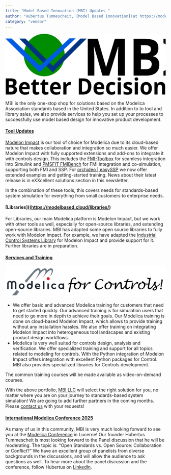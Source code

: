 ```yaml
---
title: "Model Based Innovation (MBI) Updates "
author: "Hubertus Tummescheit, [Model Based Innovation](at https://modelbased.cloud/)"
category: "vendor"
---
```

![](MBI-LLC.svg "MBI Logo")

MBI is the only one-stop shop for solutions based on the Modelica Association standards based in the United States. In addition to to tool and library sales, 
we also provide services to help you set up your processes to successfully use model based design for innovative product development.    

#### [Tool Updates](https://modelbased.cloud/tools/)

[Modelon Impact](https://modelon.com/modelon-impact/) is our tool of choice for Modelica due to its cloud-based nature that makes collaboration and integration so much easier. 
We offer Modelon Impact with fully supported extensions and add-ons to integrate it with controls design. This includes the [FMI-Toolbox](https://modelon.com/fmi-toolbox/) 
for seamless integration into Simulink and [PMSFIT FMIBench](https://modelbased.cloud/tools/fmi/) for FMI integration and co-simulation, supporting both FMI and SSP. 
For [orchideo \| easySSP](https://www.exxcellent.de/orchideo-easy-ssp) we now offer extended examples and getting-started training. News about their latest release is in eXXcellent solutions section in this newsletter.  

In the combination of these tools, this covers needs for standards-based system simulation for everything from small customers to enterprise needs. 

#### [Libraries]((https://modelbased.cloud/libraries/)

For Libraries, our main Modelica platform is Modelon Impact, but we work with other tools as well, especially for open-source libraries, and extending open-source libraries. MBI has adapted some open source libraries to fully work with Modelon Impact. For example, we have adapted the [Industrial Control Systems Library](https://github.com/hubertus65/IndustrialControlSystems) for Modelon Impact and provide support for it. Further libraries are in preparation.  

#### [Services and Training](https://modelbased.cloud/services/)

![](ModelicaControls.png "Controls in Modelica")
- We offer basic and advanced Modelica training for customers that need to get started quickly. Our advanced training is for simulation users that need to go more in depth to achieve their goals. Our Modelica training is done on cloud-based Modelon Impact, which allows to provide training without any installation hassles. We also offer training on integrating Modelon Impact into heterogeneous tool landscapes and existing product design workflows.
- Modelica is very well suited for controls design, analysis and verification. We offer specialized training and support for all topics related to modeling for controls. With the Python integration of Modelon Impact offers integration with excellent Python packages for Control. MBI also provides specialized libraries for Controls development.

The common training courses will be made available as video-on-demand courses.

With the above portfolio, [MBI LLC](https://modelbased.cloud/) will select the right solution for you, no matter where you are on your journey to standards-based system simulation! We are going to add further partners in the coming months.
Please [contact us](https://modelbased.cloud/company/) with your requests!  

#### [International Modelica Conference 2025](https://modelica.org/events/modelica2025/#registration-and-accommodation)

As many of us in this community, MBI is very much looking forward to see you at the [Modelica Conference](https://modelica.org/events/modelica2025/#registration-and-accommodation) in Lucerne! Our founder Hubertus Tummescheit is most looking forward to the Panel discussion that he will be moderating. The topic is: “Open Standards vs. Open Source: Collaboration or Conflict?” We have an excellent group of panelists from diverse backgrounds in the discussions, and will allow the audience to ask questions as well. To hear more about the panel discussion and the conference, follow Hubertus on [LinkedIn](https://www.linkedin.com/in/hubertus-tummescheit-5220752/).


